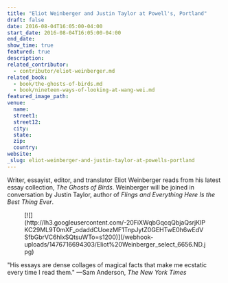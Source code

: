 ```yaml
---
title: "Eliot Weinberger and Justin Taylor at Powell's, Portland"
draft: false
date: 2016-08-04T16:05:00-04:00
start_date: 2016-08-04T16:05:00-04:00
end_date:
show_time: true
featured: true
description:
related_contributor:
  - contributor/eliot-weinberger.md
related_book:
  - book/the-ghosts-of-birds.md
  - book/nineteen-ways-of-looking-at-wang-wei.md
featured_image_path:
venue:
  name:
  street1:
  street12:
  city:
  state:
  zip:
  country:
website:
_slug: eliot-weinberger-and-justin-taylor-at-powells-portland
---
```


Writer, essayist, editor, and translator Eliot Weinberger reads from his latest essay collection, _The Ghosts of Birds_. Weinberger will be joined in conversation by Justin Taylor, author of _Flings and Everything Here Is the Best Thing Ever_.

<figure data-type="image">[![](http://lh3.googleusercontent.com/-20FiXWqbGqcqQbjaQsrjKIPKC29ML9T0mXF_odaddCUoezMF1TnpJytZ0GEHTwE0h6wEdVSfbGbrVC6hIxSQtsuWTo=s1200)](/webhook-uploads/1476716694303/Eliot%20Weinberger_select_6656.ND.jpg)</figure>

"His essays are dense collages of magical facts that make me ecstatic every time I read them." —Sam Anderson, _The New York Times_

